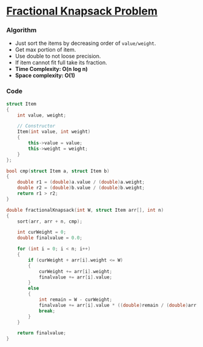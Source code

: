 # [Fractional Knapsack Problem](https://practice.geeksforgeeks.org/problems/fractional-knapsack-1587115620/1/)

### Algorithm

-   Just sort the items by decreasing order of `value/weight`.
-   Get max portion of item.
-   Use double to not loose precision.
-   If item cannot fit full take its fraction.
-   **Time Complexity: O(n log n)**
-   **Space complexity: O(1)**

### Code

```cpp
struct Item
{
    int value, weight;

    // Constructor
    Item(int value, int weight)
    {
        this->value = value;
        this->weight = weight;
    }
};

bool cmp(struct Item a, struct Item b)
{
    double r1 = (double)a.value / (double)a.weight;
    double r2 = (double)b.value / (double)b.weight;
    return r1 > r2;
}

double fractionalKnapsack(int W, struct Item arr[], int n)
{
    sort(arr, arr + n, cmp);

    int curWeight = 0;
    double finalvalue = 0.0;

    for (int i = 0; i < n; i++)
    {
        if (curWeight + arr[i].weight <= W)
        {
            curWeight += arr[i].weight;
            finalvalue += arr[i].value;
        }
        else
        {
            int remain = W - curWeight;
            finalvalue += arr[i].value * ((double)remain / (double)arr[i].weight);
            break;
        }
    }

    return finalvalue;
}
```

